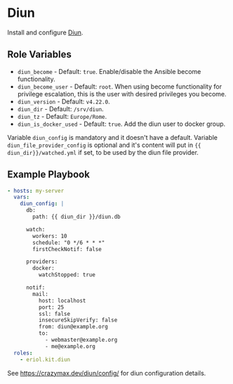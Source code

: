 # Diun

Install and configure [Diun](https://crazymax.dev/diun/).

## Role Variables

* `diun_become` - Default: `true`. Enable/disable the Ansible become
  functionality.
* `diun_become_user` - Default: `root`. When using become functionality for
  privilege escalation, this is the user with desired privileges you become.
* `diun_version` - Default: `v4.22.0`.
* `diun_dir` - Default: `/srv/diun`.
* `diun_tz` - Default: `Europe/Rome`.
* `diun_is_docker_used` - Default: `true`. Add the diun user to docker group.

Variable `diun_config` is mandatory and it doesn't have a default.
Variable `diun_file_provider_config` is optional and it's content will put in
`{{ diun_dir}}/watched.yml` if set, to be used by the diun file provider.

## Example Playbook

```yaml
- hosts: my-server
  vars:
    diun_config: |
      db:
        path: {{ diun_dir }}/diun.db

      watch:
        workers: 10
        schedule: "0 */6 * * *"
        firstCheckNotif: false

      providers:
        docker:
          watchStopped: true

      notif:
        mail:
          host: localhost
          port: 25
          ssl: false
          insecureSkipVerify: false
          from: diun@example.org
          to:
            - webmaster@example.org
            - me@example.org
  roles:
    - eriol.kit.diun
```

See https://crazymax.dev/diun/config/ for diun configuration details.
